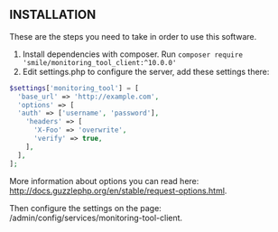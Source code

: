 ## INSTALLATION ##

These are the steps you need to take in order to use this software.

 1. Install dependencies with composer. Run ```composer require 'smile/monitoring_tool_client:^10.0.0'```
 2. Edit settings.php to configure the server, add these settings there:
```php
$settings['monitoring_tool'] = [
  'base_url' => 'http://example.com',
  'options' => [
  'auth' => ['username', 'password'],
    'headers' => [
      'X-Foo' => 'overwrite',
      'verify' => true,
    ],
  ],
];
```
More information about options you can read
here: http://docs.guzzlephp.org/en/stable/request-options.html.

Then configure the settings on the page: /admin/config/services/monitoring-tool-client.
